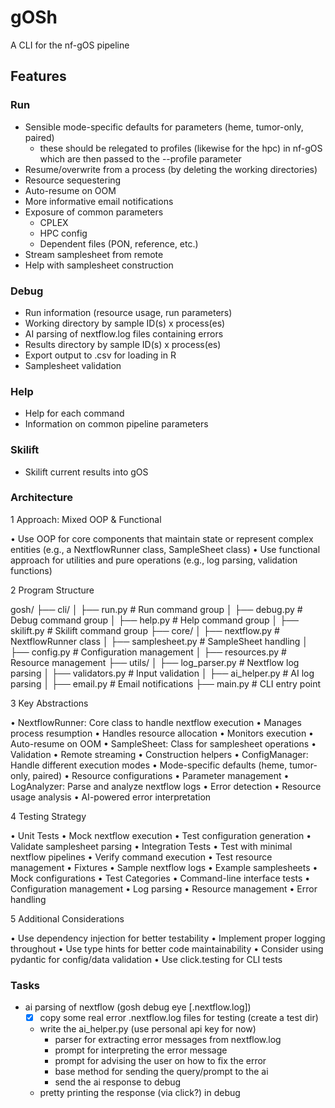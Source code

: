 # gOSh

A CLI for the nf-gOS pipeline

## Features

### Run
- Sensible mode-specific defaults for parameters (heme, tumor-only, paired)
  - these should be relegated to profiles (likewise for the hpc) in nf-gOS
    which are then passed to the --profile parameter
- Resume/overwrite from a process (by deleting the working directories)
- Resource sequestering
- Auto-resume on OOM
- More informative email notifications
- Exposure of common parameters
   - CPLEX
   - HPC config
   - Dependent files (PON, reference, etc.)
- Stream samplesheet from remote
- Help with samplesheet construction

### Debug

- Run information (resource usage, run parameters)
- Working directory by sample ID(s) x process(es)
- AI parsing of nextflow.log files containing errors
- Results directory by sample ID(s) x process(es)
- Export output to .csv for loading in R
- Samplesheet validation

### Help

- Help for each command
- Information on common pipeline parameters

### Skilift

- Skilift current results into gOS

### Architecture

 1 Approach: Mixed OOP & Functional

 • Use OOP for core components that maintain state or represent complex entities (e.g., a
   NextflowRunner class, SampleSheet class)
 • Use functional approach for utilities and pure operations (e.g., log parsing, validation functions)

 2 Program Structure


 gosh/
 ├── cli/
 │   ├── run.py      # Run command group
 │   ├── debug.py    # Debug command group
 │   ├── help.py     # Help command group
 │   ├── skilift.py  # Skilift command group
 ├── core/
 │   ├── nextflow.py    # NextflowRunner class
 │   ├── samplesheet.py # SampleSheet handling
 │   ├── config.py      # Configuration management
 │   ├── resources.py   # Resource management
 ├── utils/
 │   ├── log_parser.py  # Nextflow log parsing
 │   ├── validators.py  # Input validation
 │   ├── ai_helper.py   # AI log parsing
 │   ├── email.py       # Email notifications
 ├── main.py        # CLI entry point


 3 Key Abstractions

 • NextflowRunner: Core class to handle nextflow execution
    • Manages process resumption
    • Handles resource allocation
    • Monitors execution
    • Auto-resume on OOM
 • SampleSheet: Class for samplesheet operations
    • Validation
    • Remote streaming
    • Construction helpers
 • ConfigManager: Handle different execution modes
    • Mode-specific defaults (heme, tumor-only, paired)
    • Resource configurations
    • Parameter management
 • LogAnalyzer: Parse and analyze nextflow logs
    • Error detection
    • Resource usage analysis
    • AI-powered error interpretation

 4 Testing Strategy

 • Unit Tests
    • Mock nextflow execution
    • Test configuration generation
    • Validate samplesheet parsing
 • Integration Tests
    • Test with minimal nextflow pipelines
    • Verify command execution
    • Test resource management
 • Fixtures
    • Sample nextflow logs
    • Example samplesheets
    • Mock configurations
 • Test Categories
    • Command-line interface tests
    • Configuration management
    • Log parsing
    • Resource management
    • Error handling

 5 Additional Considerations

 • Use dependency injection for better testability
 • Implement proper logging throughout
 • Use type hints for better code maintainability
 • Consider using pydantic for config/data validation
 • Use click.testing for CLI tests

### Tasks

- ai parsing of nextflow (gosh debug eye [.nextflow.log])
  - [x] copy some real error .nextflow.log files for testing (create a test dir)
  - write the ai_helper.py (use personal api key for now)
    - parser for extracting error messages from nextflow.log
    - prompt for interpreting the error message
    - prompt for advising the user on how to fix the error
    - base method for sending the query/prompt to the ai
    - send the ai response to debug
  - pretty printing the response (via click?) in debug
